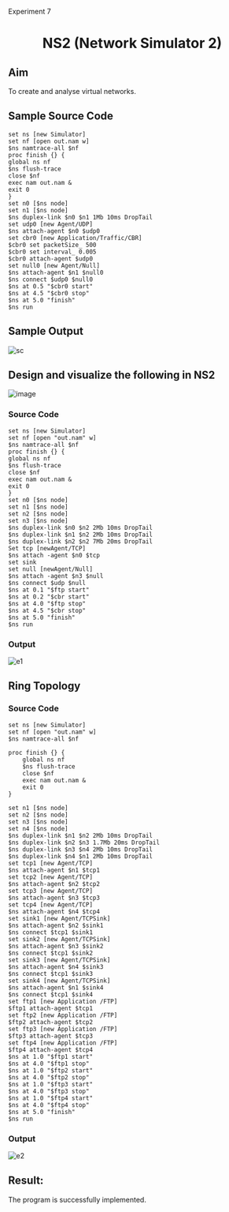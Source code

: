 <p>Experiment 7<p>


<h1 align="center">NS2 (Network Simulator 2)</h1>

## Aim
To create and analyse virtual networks.

## Sample Source Code
```
set ns [new Simulator]
set nf [open out.nam w]
$ns namtrace-all $nf
proc finish {} {
global ns nf
$ns flush-trace
close $nf
exec nam out.nam &
exit 0
}
set n0 [$ns node]
set n1 [$ns node]
$ns duplex-link $n0 $n1 1Mb 10ms DropTail
set udp0 [new Agent/UDP]
$ns attach-agent $n0 $udp0
set cbr0 [new Application/Traffic/CBR]
$cbr0 set packetSize_ 500
$cbr0 set interval_ 0.005
$cbr0 attach-agent $udp0
set null0 [new Agent/Null]
$ns attach-agent $n1 $null0
$ns connect $udp0 $null0
$ns at 0.5 "$cbr0 start"
$ns at 4.5 "$cbr0 stop"
$ns at 5.0 "finish"
$ns run
```

## Sample Output

![sc](https://github.com/user-attachments/assets/c12a983c-f50e-499a-b4b8-df8e500f5ab4)

## Design and visualize the following in NS2

![image](https://github.com/user-attachments/assets/3cb05b4f-12a4-47dd-b914-5068c47c2e38)

### Source Code
```
set ns [new Simulator]
set nf [open "out.nam" w]
$ns namtrace-all $nf
proc finish {} {
global ns nf
$ns flush-trace
close $nf
exec nam out.nam &
exit 0
}
set n0 [$ns node]
set n1 [$ns node]
set n2 [$ns node]
set n3 [$ns node]
$ns duplex-link $n0 $n2 2Mb 10ms DropTail
$ns duplex-link $n1 $n2 2Mb 10ms DropTail
$ns duplex-link $n2 $n2 7Mb 20ms DropTail
Set tcp [newAgent/TCP]
$ns attach -agent $n0 $tcp
set sink
set null [newAgent/Null]
$ns attach -agent $n3 $null
$ns connect $udp $null
$ns at 0.1 "$ftp start"
$ns at 0.2 "$cbr start"
$ns at 4.0 "$ftp stop"
$ns at 4.5 "$cbr stop"
$ns at 5.0 "finish"
$ns run
```

### Output

![e1](https://github.com/user-attachments/assets/ee5a9531-bcb2-4822-b0c8-21cc73640267)

## Ring Topology

### Source Code
```
set ns [new Simulator]
set nf [open "out.nam" w]
$ns namtrace-all $nf

proc finish {} {
    global ns nf
    $ns flush-trace
    close $nf
    exec nam out.nam &
    exit 0
}

set n1 [$ns node]
set n2 [$ns node]
set n3 [$ns node]
set n4 [$ns node]
$ns duplex-link $n1 $n2 2Mb 10ms DropTail
$ns duplex-link $n2 $n3 1.7Mb 20ms DropTail
$ns duplex-link $n3 $n4 2Mb 10ms DropTail
$ns duplex-link $n4 $n1 2Mb 10ms DropTail
set tcp1 [new Agent/TCP]
$ns attach-agent $n1 $tcp1
set tcp2 [new Agent/TCP]
$ns attach-agent $n2 $tcp2
set tcp3 [new Agent/TCP]
$ns attach-agent $n3 $tcp3
set tcp4 [new Agent/TCP]
$ns attach-agent $n4 $tcp4
set sink1 [new Agent/TCPSink]
$ns attach-agent $n2 $sink1
$ns connect $tcp1 $sink1
set sink2 [new Agent/TCPSink]
$ns attach-agent $n3 $sink2
$ns connect $tcp1 $sink2
set sink3 [new Agent/TCPSink]
$ns attach-agent $n4 $sink3
$ns connect $tcp1 $sink3
set sink4 [new Agent/TCPSink]
$ns attach-agent $n1 $sink4
$ns connect $tcp1 $sink4
set ftp1 [new Application /FTP]
$ftp1 attach-agent $tcp1
set ftp2 [new Application /FTP]
$ftp2 attach-agent $tcp2
set ftp3 [new Application /FTP]
$ftp3 attach-agent $tcp3
set ftp4 [new Application /FTP]
$ftp4 attach-agent $tcp4
$ns at 1.0 "$ftp1 start"
$ns at 4.0 "$ftp1 stop"
$ns at 1.0 "$ftp2 start"
$ns at 4.0 "$ftp2 stop"
$ns at 1.0 "$ftp3 start"
$ns at 4.0 "$ftp3 stop"
$ns at 1.0 "$ftp4 start"
$ns at 4.0 "$ftp4 stop"
$ns at 5.0 "finish"
$ns run

```

### Output
![e2](https://github.com/user-attachments/assets/7d173967-6e54-4c06-bb9e-57a1e10fbb70)

## Result:
The program is successfully implemented.
